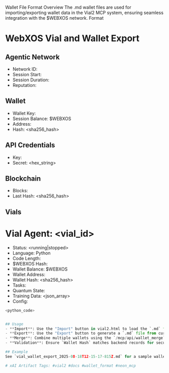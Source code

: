 Wallet File Format
Overview
The .md wallet files are used for importing/exporting wallet data in the Vial2 MCP system, ensuring seamless integration with the $WEBXOS network.
Format
# WebXOS Vial and Wallet Export

## Agentic Network
- Network ID: <uuid>
- Session Start: <timestamp>
- Session Duration: <seconds>
- Reputation: <integer>

## Wallet
- Wallet Key: <uuid>
- Session Balance: <float> $WEBXOS
- Address: <uuid>
- Hash: <sha256_hash>

## API Credentials
- Key: <uuid>
- Secret: <hex_string>

## Blockchain
- Blocks: <integer>
- Last Hash: <sha256_hash>

## Vials
# Vial Agent: <vial_id>
- Status: <running|stopped>
- Language: Python
- Code Length: <bytes>
- $WEBXOS Hash: <uuid>
- Wallet Balance: <float> $WEBXOS
- Wallet Address: <uuid>
- Wallet Hash: <sha256_hash>
- Tasks: <list>
- Quantum State: <json>
- Training Data: <json_array>
- Config: <json>

```python
<python_code>


## Usage
- **Import**: Use the "Import" button in vial2.html to load the `.md` file.
- **Export**: Use the "Export" button to generate a `.md` file from current wallet data.
- **Merge**: Combine multiple wallets using the `/mcp/api/wallet_merge` endpoint.
- **Validation**: Ensure `Wallet Hash` matches backend records for security.

## Example
See `vial_wallet_export_2025-08-18T12-15-17-815Z.md` for a sample wallet file.

# xAI Artifact Tags: #vial2 #docs #wallet_format #neon_mcp
